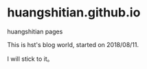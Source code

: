 # huangshitian.github.io
huangshitian pages 

This is hst's blog world, started on 2018/08/11.

I will stick to it。
